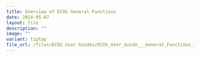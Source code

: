 ```yaml
---
title: Overview of ECOS General Functions
date: 2024-05-07
layout: file
description: ""
image: ""
variant: tiptap
file_url: /files/ECOS User Guides/ECOS_User_Guide___General_Functions_7_May_2024.pdf
---
```

